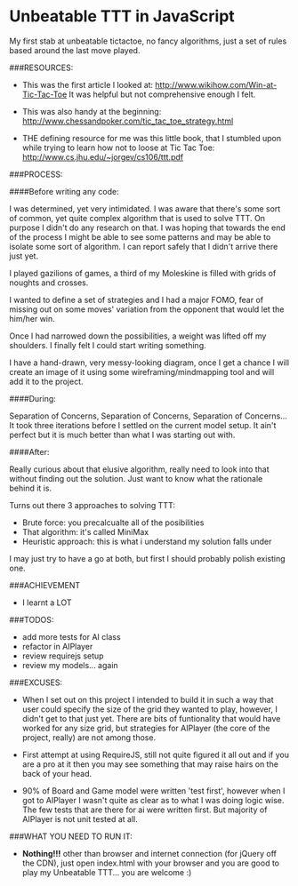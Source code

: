 Unbeatable TTT in JavaScript
=================

My first stab at unbeatable tictactoe, no fancy algorithms, just a set of rules based around the last move played.

###RESOURCES:

- This was the first article I looked at:
http://www.wikihow.com/Win-at-Tic-Tac-Toe
It was helpful but not comprehensive enough I felt.

- This was also handy at the beginning:
http://www.chessandpoker.com/tic_tac_toe_strategy.html

- THE defining resource for me was this little book, that I stumbled upon while trying to learn how not to loose at Tic Tac Toe:
http://www.cs.jhu.edu/~jorgev/cs106/ttt.pdf


###PROCESS:

####Before writing any code:

  I was determined, yet very intimidated. I was aware that there's some sort of common, yet quite complex algorithm that is used to solve TTT.
  On purpose I didn't do any research on that. I was hoping that towards the end of the process I might be able to see some patterns and may be able to isolate some sort of algorithm. I can report safely that I didn't arrive there just yet.

  I played gazilions of games, a third of my Moleskine is filled with grids of noughts and crosses.

  I wanted to define a set of strategies and I had a major FOMO, fear of missing out on some moves' variation from the opponent that would let the him/her win.

  Once I had narrowed down the possibilities, a weight was lifted off my shoulders. I finally felt I could start writing something.

  I have a hand-drawn, very messy-looking diagram, once I get a chance I will create an image of it using some wireframing/mindmapping tool and will add it to the project.

####During:
  
  Separation of Concerns, Separation of Concerns, Separation of Concerns...
  It took three iterations before I settled on the current model setup. It ain't perfect but it is much better than what I was starting out with.
  
####After:
  
  Really curious about that elusive algorithm, really need to look into that without finding out the solution. Just want to know what the rationale behind it is.

  Turns out there 3 approaches to solving TTT:

  - Brute force: you precalcualte all of the posibilities
  - That algorithm: it's called MiniMax
  - Heuristic approach: this is what i understand my solution falls under

  I may just try to have a go at both, but first I should probably polish existing one.

###ACHIEVEMENT
  
  - I learnt a LOT 

###TODOS:

- add more tests for AI class
- refactor in AIPlayer
- review requirejs setup
- review my models... again

###EXCUSES:

- When I set out on this project I intended to build it in such a way that user could specify the size of the grid they wanted to play, however, I didn't get to that just yet. There are bits of funtionality that would have worked for any size grid, but strategies for AIPlayer (the core of the project, really) are not among those.

- First attempt at using RequireJS, still not quite figured it all out and if you are a pro at it then you may see something that may raise hairs on the back of your head.

- 90% of Board and Game model were written 'test first', however when I got to AIPlayer I wasn't quite as clear as to what I was doing logic wise. The few tests that are there for ai were written first. But majority of AIPlayer is not unit tested at all.


###WHAT YOU NEED TO RUN IT:

- __Nothing!!!__ other than browser and internet connection (for jQuery off the CDN), just open index.html with your browser and you are good to play my Unbeatable TTT... you are welcome :)


